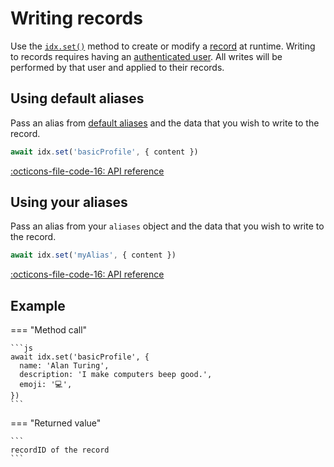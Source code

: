 # Writing records

Use the [`idx.set()`](../reference/idx.md#set) method to create or modify a [record](../learn/glossary.md#record) at runtime. Writing to records requires having an [authenticated user](authentication.md). All writes will be performed by that user and applied to their records.

## **Using default aliases**

Pass an alias from [default aliases](../guides/definitions/default.md) and the data that you wish to write to the record.

```js
await idx.set('basicProfile', { content })
```

[:octicons-file-code-16: API reference](../reference/idx.md#set)

## **Using your aliases**

Pass an alias from your `aliases` object and the data that you wish to write to the record.

```js
await idx.set('myAlias', { content })
```

[:octicons-file-code-16: API reference](../reference/idx.md#set)

## **Example**

=== "Method call"

    ```js
    await idx.set('basicProfile', {
      name: 'Alan Turing',
      description: 'I make computers beep good.',
      emoji: '💻',
    })
    ```

=== "Returned value"

    ```
    recordID of the record
    ```
